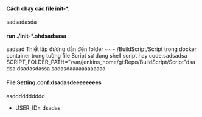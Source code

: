 #### Cách chạy các file init-*.
sadsadasda
#### run ./init-*.shdsadsasa
sadsad
Thiết lập đường dẫn đến folder ~~~ /BuildScript/Script trong docker container trong tường file Script sử dụng shell script hay code.sadsadsa
SCRIPT_FOLDER_PATH="/var/jenkins_home/gitRepo/BuildScript/Script"dsadsa
dsadasdassa
sadasdaaaaaaaaaaaa
#### File Setting.conf:dsadasdeeeeeeees
asdddddddddd
+ USER_ID= dsadas

